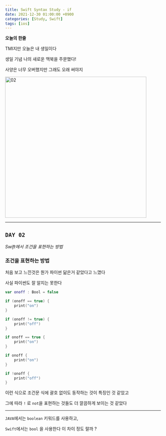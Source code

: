 ```yaml
---
title: Swift Syntax Study - if
date: 2021-12-30 01:00:00 +0900
categories: [Study, Swift]
tags: [ios]
---
```


**오늘의 한줄**

TMI지만 오늘은 내 생일이다

생일 기념 나의 새로운 맥북을 주문했다!

사양은 너무 오버했지만 그래도 오래 써야지

<img width="457" alt="02" src="https://user-images.githubusercontent.com/84072084/148064022-40754075-2129-468a-b877-0bf4686a6456.png">

---

## `DAY 02`
*Swift에서 조건을 표현하는 방법*

### 조건을 표현하는 방법

처음 보고 느낀것은 뭔가 파이썬 닮은거 같았다고 느꼈다

사실 파이썬도 잘 알지는 못한다



```swift
var onoff : Bool = false

if (onoff == true) {
    print("on")
}

if (onoff != true) {
    print("off")
}

if onoff == true {
    print("on")
}

if onoff {
    print("on")
}

if !onoff {
    print("off")
}
```

이런 식으로 조건문 식에 괄호 없이도 동작하는 것이 특징인 것 같았고

그에 따라 `!` 로 `not`을 표현하는 것들도 더 깔끔하게 보이는 것 같았다

---

`JAVA`에서는  `boolean` 키워드를 사용하고,

`Swift`에서는 `bool` 을 사용한다 이 차이 정도 랄까 ?

